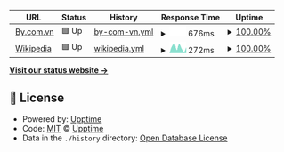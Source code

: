 <!--start: status pages-->
<!-- This summary is generated by Upptime (https://github.com/upptime/upptime) -->
<!-- Do not edit this manually, your changes will be overwritten -->
<!-- prettier-ignore -->
| URL | Status | History | Response Time | Uptime |
| --- | ------ | ------- | ------------- | ------ |
| <img alt="" src="https://favicons.githubusercontent.com/by.com.vn" height="13"> [By.com.vn](https://by.com.vn) | 🟩 Up | [by-com-vn.yml](https://github.com/chungvku/bycom.vn/commits/HEAD/history/by-com-vn.yml) | <details><summary><img alt="Response time graph" src="./graphs/by-com-vn/response-time-week.png" height="20"> 676ms</summary><br><a href="https://status.by.com.vn/history/by-com-vn"><img alt="Response time 676" src="https://img.shields.io/endpoint?url=https%3A%2F%2Fraw.githubusercontent.com%2Fchungvku%2Fbycom.vn%2FHEAD%2Fapi%2Fby-com-vn%2Fresponse-time.json"></a><br><a href="https://status.by.com.vn/history/by-com-vn"><img alt="24-hour response time 676" src="https://img.shields.io/endpoint?url=https%3A%2F%2Fraw.githubusercontent.com%2Fchungvku%2Fbycom.vn%2FHEAD%2Fapi%2Fby-com-vn%2Fresponse-time-day.json"></a><br><a href="https://status.by.com.vn/history/by-com-vn"><img alt="7-day response time 676" src="https://img.shields.io/endpoint?url=https%3A%2F%2Fraw.githubusercontent.com%2Fchungvku%2Fbycom.vn%2FHEAD%2Fapi%2Fby-com-vn%2Fresponse-time-week.json"></a><br><a href="https://status.by.com.vn/history/by-com-vn"><img alt="30-day response time 676" src="https://img.shields.io/endpoint?url=https%3A%2F%2Fraw.githubusercontent.com%2Fchungvku%2Fbycom.vn%2FHEAD%2Fapi%2Fby-com-vn%2Fresponse-time-month.json"></a><br><a href="https://status.by.com.vn/history/by-com-vn"><img alt="1-year response time 676" src="https://img.shields.io/endpoint?url=https%3A%2F%2Fraw.githubusercontent.com%2Fchungvku%2Fbycom.vn%2FHEAD%2Fapi%2Fby-com-vn%2Fresponse-time-year.json"></a></details> | <details><summary><a href="https://status.by.com.vn/history/by-com-vn">100.00%</a></summary><a href="https://status.by.com.vn/history/by-com-vn"><img alt="All-time uptime 100.00%" src="https://img.shields.io/endpoint?url=https%3A%2F%2Fraw.githubusercontent.com%2Fchungvku%2Fbycom.vn%2FHEAD%2Fapi%2Fby-com-vn%2Fuptime.json"></a><br><a href="https://status.by.com.vn/history/by-com-vn"><img alt="24-hour uptime 100.00%" src="https://img.shields.io/endpoint?url=https%3A%2F%2Fraw.githubusercontent.com%2Fchungvku%2Fbycom.vn%2FHEAD%2Fapi%2Fby-com-vn%2Fuptime-day.json"></a><br><a href="https://status.by.com.vn/history/by-com-vn"><img alt="7-day uptime 100.00%" src="https://img.shields.io/endpoint?url=https%3A%2F%2Fraw.githubusercontent.com%2Fchungvku%2Fbycom.vn%2FHEAD%2Fapi%2Fby-com-vn%2Fuptime-week.json"></a><br><a href="https://status.by.com.vn/history/by-com-vn"><img alt="30-day uptime 100.00%" src="https://img.shields.io/endpoint?url=https%3A%2F%2Fraw.githubusercontent.com%2Fchungvku%2Fbycom.vn%2FHEAD%2Fapi%2Fby-com-vn%2Fuptime-month.json"></a><br><a href="https://status.by.com.vn/history/by-com-vn"><img alt="1-year uptime 100.00%" src="https://img.shields.io/endpoint?url=https%3A%2F%2Fraw.githubusercontent.com%2Fchungvku%2Fbycom.vn%2FHEAD%2Fapi%2Fby-com-vn%2Fuptime-year.json"></a></details>
| <img alt="" src="https://favicons.githubusercontent.com/en.wikipedia.org" height="13"> [Wikipedia](https://en.wikipedia.org) | 🟩 Up | [wikipedia.yml](https://github.com/chungvku/bycom.vn/commits/HEAD/history/wikipedia.yml) | <details><summary><img alt="Response time graph" src="./graphs/wikipedia/response-time-week.png" height="20"> 272ms</summary><br><a href="https://status.by.com.vn/history/wikipedia"><img alt="Response time 272" src="https://img.shields.io/endpoint?url=https%3A%2F%2Fraw.githubusercontent.com%2Fchungvku%2Fbycom.vn%2FHEAD%2Fapi%2Fwikipedia%2Fresponse-time.json"></a><br><a href="https://status.by.com.vn/history/wikipedia"><img alt="24-hour response time 272" src="https://img.shields.io/endpoint?url=https%3A%2F%2Fraw.githubusercontent.com%2Fchungvku%2Fbycom.vn%2FHEAD%2Fapi%2Fwikipedia%2Fresponse-time-day.json"></a><br><a href="https://status.by.com.vn/history/wikipedia"><img alt="7-day response time 272" src="https://img.shields.io/endpoint?url=https%3A%2F%2Fraw.githubusercontent.com%2Fchungvku%2Fbycom.vn%2FHEAD%2Fapi%2Fwikipedia%2Fresponse-time-week.json"></a><br><a href="https://status.by.com.vn/history/wikipedia"><img alt="30-day response time 272" src="https://img.shields.io/endpoint?url=https%3A%2F%2Fraw.githubusercontent.com%2Fchungvku%2Fbycom.vn%2FHEAD%2Fapi%2Fwikipedia%2Fresponse-time-month.json"></a><br><a href="https://status.by.com.vn/history/wikipedia"><img alt="1-year response time 272" src="https://img.shields.io/endpoint?url=https%3A%2F%2Fraw.githubusercontent.com%2Fchungvku%2Fbycom.vn%2FHEAD%2Fapi%2Fwikipedia%2Fresponse-time-year.json"></a></details> | <details><summary><a href="https://status.by.com.vn/history/wikipedia">100.00%</a></summary><a href="https://status.by.com.vn/history/wikipedia"><img alt="All-time uptime 100.00%" src="https://img.shields.io/endpoint?url=https%3A%2F%2Fraw.githubusercontent.com%2Fchungvku%2Fbycom.vn%2FHEAD%2Fapi%2Fwikipedia%2Fuptime.json"></a><br><a href="https://status.by.com.vn/history/wikipedia"><img alt="24-hour uptime 100.00%" src="https://img.shields.io/endpoint?url=https%3A%2F%2Fraw.githubusercontent.com%2Fchungvku%2Fbycom.vn%2FHEAD%2Fapi%2Fwikipedia%2Fuptime-day.json"></a><br><a href="https://status.by.com.vn/history/wikipedia"><img alt="7-day uptime 100.00%" src="https://img.shields.io/endpoint?url=https%3A%2F%2Fraw.githubusercontent.com%2Fchungvku%2Fbycom.vn%2FHEAD%2Fapi%2Fwikipedia%2Fuptime-week.json"></a><br><a href="https://status.by.com.vn/history/wikipedia"><img alt="30-day uptime 100.00%" src="https://img.shields.io/endpoint?url=https%3A%2F%2Fraw.githubusercontent.com%2Fchungvku%2Fbycom.vn%2FHEAD%2Fapi%2Fwikipedia%2Fuptime-month.json"></a><br><a href="https://status.by.com.vn/history/wikipedia"><img alt="1-year uptime 100.00%" src="https://img.shields.io/endpoint?url=https%3A%2F%2Fraw.githubusercontent.com%2Fchungvku%2Fbycom.vn%2FHEAD%2Fapi%2Fwikipedia%2Fuptime-year.json"></a></details>

<!--end: status pages-->

[**Visit our status website →**](https://status.by.com.vn)

## 📄 License

- Powered by: [Upptime](https://github.com/upptime/upptime)
- Code: [MIT](./LICENSE) © [Upptime](https://upptime.js.org)
- Data in the `./history` directory: [Open Database License](https://opendatacommons.org/licenses/odbl/1-0/)
